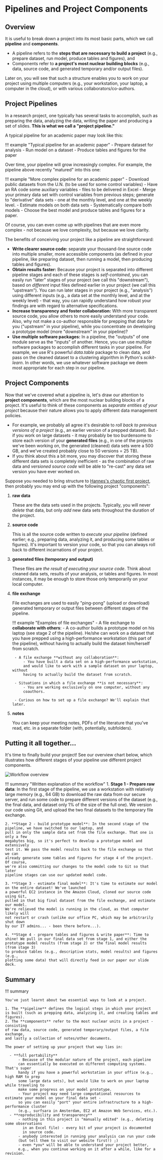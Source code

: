 # Pipelines and Project Components

## Overview

It is useful to break down a project into its most basic parts, which we call **pipeline** and **components**.

- A pipeline refers to the **steps that are necessary to build a project** (e.g., prepare dataset, run model, produce tables and figures), and
- Components refer to **a project's most nuclear building blocks** (e.g., data, source code, and generated temporary and/or output files).

Later on, you will see that such a structure enables you to work on
your project using multiple computers (e.g., your workstation, your laptop,
a computer in the cloud), or with various collaborators/co-authors.

## Project Pipelines

In a research project, one typically has several tasks to accomplish, such as preparing the data, analyzing the data, writing the paper and producing a set of slides.
**This is what we call a "project pipeline."**

A typical pipeline for an academic paper may look like this:

!!! example "Typical pipeline for an academic paper"
    - Prepare dataset for analysis
    - Run model on a dataset
    - Produce tables and figures for the paper

Over time, your pipeline will grow increasingly complex. For example, the pipeline
above recently "matured" into this one:

!!! example "More complex pipeline for an academic paper"
    - Download public datasets from the U.N. (to be used for some control variables)
    - Have an RA code some auxiliary variables - files to be delivered in Excel
    - Merge your primary data set with control variables from previous steps; generate
    to "derivative" data sets - one at the monthly level, and one at the weekly level.
    - Estimate models on both data sets
    - Systematically compare both models
    - Choose the best model and produce tables and figures for a paper.

Of course, you can even come up with pipelines that are even more complex -
not because we love complexity, but because we love clarity.

The benefits of conceiving your project like a pipeline are straightforward:

- **Write clearer source code:** separate your thousand-line source code into multiple smaller, more accessible components (as defined in your pipeline, like preparing dataset, then running a model, then producing tables and figures).
- **Obtain results faster:** Because your project is separated into different pipeline stages
  and each of these stages is *self-contained*, you can easily run "later" stages of your project (we call this "downstream"),
  based on *different* input files defined earlier in your project (we call this "upstream").
  You can run later stages in your project (e.g., "analysis") using different
  inputs (e.g., a data set at the monthly level, and at the weekly level) -
  that way, you can rapidly understand how robust your findings are with regard
  to alternative specifications.
- **Increase transparency and foster collaboration:** With more transparent source code, you allow
  others to more easily understand your code. Also, why not make a co-author
  responsible for prepping that data for you ("upstream" in your pipeline), while you
  concentrate on developing a prototype model (more "downstream" in your pipeline)?
- **Use multiple software packages:** In a pipeline, the "outputs" of one module serve as the "inputs" of another.
  Hence, you can use multiple software packages to accomplish different tasks in your pipeline. For
  example, we use R's powerful *data.table* package to clean data, and pass on the cleaned dataset
  to a clustering algorithm in Python's *scikit-learn*.
  In other words, we use whatever software package we deem most appropriate for each
  step in our pipeline.

## Project Components

Now that we've covered what a pipeline is, let's draw our attention to **project components**, which are the most nuclear building blocks of a project. It's useful to think of these components as *separate entities of your project* because
their nature allows you to apply different data management policies.

* For example, we probably all agree it's desirable to *roll back to previous versions of a project*
(e.g., an earlier version of a prepped dataset). But - if you work on large datasets -
it may probably be too burdensome to store each version of your **generated files** (e.g., in one
of the projects we've been working on, the generated (cleaned) data sets were a 500 GB, and
we've created probably close to 50 versions = 25 TB).
* If you think about this a bit more, you may discover that storing these different data sets is
completely inefficient - as the combination of raw data and *versioned source code*
will be able to "re-cast" any data set version you have ever worked on.


Suppose you needed to bring structure to [Hannes's chaotic first project](structure_phd_2013.html), then probably you may end up
with the following project "components":

1. **raw data**

    These are the data sets used in the projects. Typically, you will never *delete* that data,
    but only *add* new data sets throughout the duration of the project.

2. **source code**

    This is all the source code written to *execute your pipeline* (defined earlier; e.g., preparing data, analyzing it, and producing some tables or figures). It's important to version your code, so that you can always roll back to different incarnations
    of your project.    

3. **generated files (temporary and output)**

    These files are *the result of executing your source code*. Think about cleaned
    data sets, results of your analysis, or tables and figures. In most instances, it may be enough to store
    those only temporarily on your local computer.

4. **file exchange**

    File exchanges are used to easily "ping-pong" (upload or download)
    generated temporary or output files between different stages of the pipeline.

    !!! example "Examples of file exchanges"
        - A file exchange to **collaborate with others**:
            - A co-author builds a prototype model on his laptop (see stage 2 of the pipeline).
            He/she can work on a dataset that you have prepped using a high-performance
        workstation (this part of the pipeline), without having to actually build
        the dataset him/herself from scratch.

        - A file exchange **without any collaboration**:
            - You have built a data set on a high-performance workstation,
            and would like to work with a sample dataset on your laptop, without
            having to actually build the dataset from scratch.

        - Situations in which a file exchange **is not necessary**:
            - You are working exclusively on one computer, without any
            coauthors.

        - Curious on how to set up a file exchange? We'll explain that later.

  5. **notes**

      You can keep your meeting notes, PDFs of the literature that you've read, etc. in a separate
      folder (with, potentially, subfolders).

## Putting it all together...

It's time to finally build your project! See our overview chart below,
which illustrates how different stages of your pipeline use
different project components.

![Workflow overview](workflow.png)

!!! summary "Written explanation of the workflow"
    1. **Stage 1 - Prepare raw data**: In the first stage of the pipeline, we use a workstation with relatively large memory
    (e.g., 64 GB) to download the raw data from our secure server, and run some
    code to prepare different versions of the dataset (e.g., the final data, and
    dataset only 1% of the size of the full one). We version our code using Git, and
    upload the two final datasets to the temporary file exchange.

    2. **Stage 2 - build prototype model**: In the second stage of the pipeline, we have switched to our laptop, and
    pull in only the sample data set from the file exchange. That one is only a few
    megabytes big, so it's perfect to develop a prototype model and extensively
    test it. We pass the model results back to the file exchange so that we can
    already generate some tables and figures for stage 4 of the project. Of course,
    we're also committing our changes to the model code to Git so that later
    pipeline stages can use our updated model code.

    3. **Stage 3 - estimate final model**: It's time to estimate our model on the entire dataset! We've launched
    a powerful EC2 instance in the Amazon Cloud, cloned our source code using Git,
    pulled in that big final dataset from the file exchange, and estimate our model.
    We're relieved the model is running in the cloud, as that computer likely will
    not restart or crash (unlike our office PC, which may be arbitrarily shut down
    by our IT admins... - been there before...).

    4. **Stage 4 - prepare tables and figures & write paper**: Time to shine! We pull in our final data set from stage 1, and either the
    prototype model results (from stage 2) or the final model results (from stage 3)
    to produce tables (e.g., descriptive stats, model results) and figures (e.g.,
    plotting some data) that will directly feed in our paper our slide deck.

## Summary

!!! summary

    You've just learnt about two essential ways to look at a project.

    1. The **pipeline** defines the logical steps in which your project
    is built (such as prepping data, analyzing it, and creating tables and figures).
    2. The **components** refer to the most nuclear units in a project - consisting
    of raw data, source code, generated temporary/output files, a file exchange,
    and lastly a collection of notes/other documents.

    The power of setting up your project that way lies in:

      - **full portability**
          - Because of the modular nature of the project, each pipeline
          can essentially be executed on different computing systems. That's super
          handy if you have a powerful workstation in your office (e.g., high RAM to prep
          some large data sets), but would like to work on your laptop while traveling to
          make some progress on your model prototype.
          - Your project may need large computational resources to estimate your model on your final data set -
          so you can easily "port" your entire infrastructure to a high-performance cluster
          (e.g., surfsara in Amsterdam, EC2 at Amazon Web Services, etc.).
      - **reproducibility and transparency**
          - nothing in this project is "manually edited" (e.g., deleting some observations
            in an Excel file) - every bit of your project is documented
            in source code.
          - anybody interested in running your analysis can run your code
          (but tell them to visit our website first!) ;)
          - even *you* will be able to understand your project better,
          e.g., when you continue working on it after a while, like for a revision.
